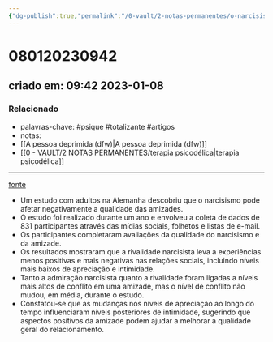 ```yaml
---
{"dg-publish":true,"permalink":"/0-vault/2-notas-permanentes/o-narcisismo-reduz-a-qualidade-das-amizades-a-longo-prazo-o-estudo-descobre/","tags":["permanente","psique","totalizante","artigos"],"dgHomeLink":true,"dgShowLocalGraph":true,"dgShowFileTree":true,"dgEnableSearch":true}
---
```


# 080120230942
## criado em: 09:42 2023-01-08

### Relacionado
- palavras-chave: #psique #totalizante #artigos 
- notas: 
- [[A pessoa deprimida (dfw)\|A pessoa deprimida (dfw)]]
- [[0 - VAULT/2 NOTAS PERMANENTES/terapia psicodélica\|terapia psicodélica]]
---
[fonte](https://www.psypost.org/2023/01/narcissism-reduces-quality-of-long-term-friendships-study-finds-64661)

- Um estudo com adultos na Alemanha descobriu que o narcisismo pode afetar negativamente a qualidade das amizades.
- O estudo foi realizado durante um ano e envolveu a coleta de dados de 831 participantes através das mídias sociais, folhetos e listas de e-mail.
- Os participantes completaram avaliações da qualidade do narcisismo e da amizade.
- Os resultados mostraram que a rivalidade narcisista leva a experiências menos positivas e mais negativas nas relações sociais, incluindo níveis mais baixos de apreciação e intimidade.
- Tanto a admiração narcisista quanto a rivalidade foram ligadas a níveis mais altos de conflito em uma amizade, mas o nível de conflito não mudou, em média, durante o estudo.
- Constatou-se que as mudanças nos níveis de apreciação ao longo do tempo influenciaram níveis posteriores de intimidade, sugerindo que aspectos positivos da amizade podem ajudar a melhorar a qualidade geral do relacionamento.